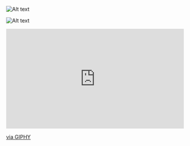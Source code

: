 


![Alt text](https://media.giphy.com/media/QmBCdGEMCVwbg5qtlk/giphy.gif "DrunkFish css3 html5 JonnyBanana")


![Alt text](https://media.giphy.com/media/1AIfl0ahlulPtkDIIN/giphy.gif "DrunkFish 404 css3 html5 JonnyBanana")


<iframe src="https://giphy.com/embed/1AIfl0ahlulPtkDIIN" width="480" height="270" frameBorder="0" class="giphy-embed" allowFullScreen></iframe><p><a href="https://giphy.com/gifs/1AIfl0ahlulPtkDIIN">via GIPHY</a></p>
